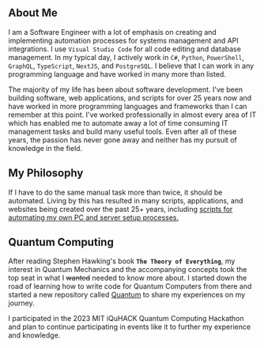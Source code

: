 ## About Me

I am a Software Engineer with a lot of emphasis on creating and implementing automation processes for systems management and API integrations.  I use ``Visual Studio Code`` for all code editing and database management.  In my typical day, I actively work in ``C#``, ``Python``, ``PowerShell``, ``GraphQL``, ``TypeScript``, ``NextJS``, and ``PostgreSQL``.  I believe that I can work in any programming language and have worked in many more than listed.

The majority of my life has been about software development. I've been building software, web applications, and scripts for over 25 years now and have worked in more programming languages and frameworks than I can remember at this point. I've worked professionally in almost every area of IT which has enabled me to automate away a lot of time consuming IT management tasks and build many useful tools.  Even after all of these years, the passion has never gone away and neither has my pursuit of knowledge in the field.

## My Philosophy

If I have to do the same manual task more than twice, it should be automated.  Living by this has resulted in many scripts, applications, and websites being created over the past 25+ years, including [scripts for automating my own PC and server setup processes.](https://github.com/Josh-XT/Setup)

## Quantum Computing

After reading Stephen Hawking's book **``The Theory of Everything``**, my interest in Quantum Mechanics and the accompanying concepts took the top seat in what I ~~wanted~~ needed to know more about. I started down the road of learning how to write code for Quantum Computers from there and started a new repository called [Quantum](https://github.com/Josh-XT/Quantum) to share my experiences on my journey.

I participated in the 2023 MIT iQuHACK Quantum Computing Hackathon and plan to continue participating in events like it to further my experience and knowledge.
